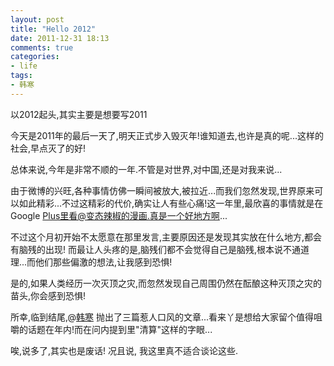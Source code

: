 ```yaml
---
layout: post
title: "Hello 2012"
date: 2011-12-31 18:13
comments: true
categories: 
- life
tags: 
- 韩寒 
---
```


以2012起头,其实主要是想要写2011

今天是2011年的最后一天了,明天正式步入毁灭年!谁知道去,也许是真的呢...这样的社会,早点灭了的好!

总体来说,今年是非常不顺的一年.不管是对世界,对中国,还是对我来说...

由于微博的兴旺,各种事情仿佛一瞬间被放大,被拉近...而我们忽然发现,世界原来可以如此精彩...不过这精彩的代价,确实让人有些心痛!这一年里,最欣喜的事情就是在Google Plus里看@变态辣椒的漫画.真是一个好地方啊...

不过这个月初开始不太愿意在那里发言,主要原因还是发现其实放在什么地方,都会有脑残的出现! 而最让人头疼的是,脑残们都不会觉得自己是脑残,根本说不通道理...而他们那些偏激的想法,让我感到恐惧!

是的,如果人类经历一次灭顶之灾,而忽然发现自己周围仍然在酝酿这种灭顶之灾的苗头,你会感到恐惧!

所幸,临到结尾,@[韩寒][] 抛出了三篇惹人口风的文章...看来丫是想给大家留个值得咀嚼的话题在年内!而在问内提到里"清算"这样的字眼...

唉,说多了,其实也是废话! 况且说, 我这里真不适合谈论这些.

 [韩寒]:http://blog.sina.com.cn/twocold